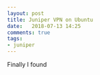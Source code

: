 ```yaml
---
layout: post
title: Juniper VPN on Ubuntu
date:   2018-07-13 14:25
comments: true
tags:
- juniper
---
```


Finally I found 